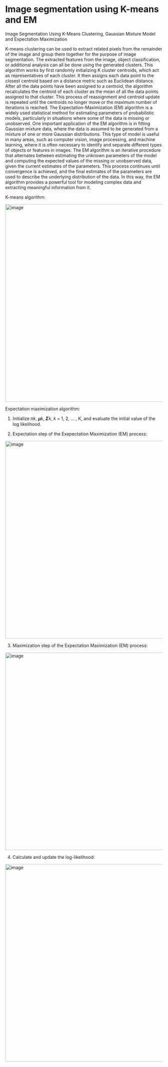 # Image segmentation using K-means and EM

 Image Segmentation Using K-Means Clustering, Gaussian Mixture Model and Expectation Maximization

K-means clustering can be used to extract related pixels from the remainder of the image and group them together for the purpose of image segmentation. The extracted features from the image, object classification, or additional analysis can all be done using the generated clusters. This algorithm works by first randomly initializing K cluster centroids, which act as representatives of each cluster. It then assigns each data point to the closest centroid based on a distance metric such as Euclidean distance. After all the data points have been assigned to a centroid, the algorithm recalculates the centroid of each cluster as the mean of all the data points assigned to that cluster. This process of reassignment and centroid update is repeated until the centroids no longer move or the maximum number of iterations is reached.
The Expectation-Maximization (EM) algorithm is a widely used statistical method for estimating parameters of probabilistic models, particularly in situations where some of the data is missing or unobserved. One important application of the EM algorithm is in fitting Gaussian mixture data, where the data is assumed to be generated from a mixture of one or more Gaussian distributions. This type of model is useful in many areas, such as computer vision, image processing, and machine learning, where it is often necessary to identify and separate different types of objects or features in images. The EM algorithm is an iterative procedure that alternates between estimating the unknown parameters of the model and computing the expected values of the missing or unobserved data, given the current estimates of the parameters. This process continues until convergence is achieved, and the final estimates of the parameters are used to describe the underlying distribution of the data. In this way, the EM algorithm provides a powerful tool for modeling complex data and extracting meaningful information from it.

K-means algorithm:

<img width="630" alt="image" src="https://user-images.githubusercontent.com/36191021/235366944-76762400-88ff-431e-80b0-ec20ae1e85eb.png">

Expectation maximization algorithm:

1. Initialize 𝜋𝑘, 𝝁𝑘, 𝜮𝑘, 𝑘 = 1, 2, ... , 𝐾, and evaluate the initial value of the log likelihood.

2. Expectation step of the Exepectation Maximization (EM) process:
<img width="630" alt="image" src="https://user-images.githubusercontent.com/36191021/235366672-00268a2e-1d2c-424f-b2b9-36cab8c85bd9.png">

3. Maximization step of the Expectation Maximization (EM) process:
<img width="630" alt="image" src="https://user-images.githubusercontent.com/36191021/235366641-3247b143-2bff-4d37-a736-3c69e39c98d3.png">

4. Calculate and update the log-likelihood:
<img width="630" alt="image" src="https://user-images.githubusercontent.com/36191021/235366785-079c5cf1-e16f-4b43-9e52-866d2d194992.png">

